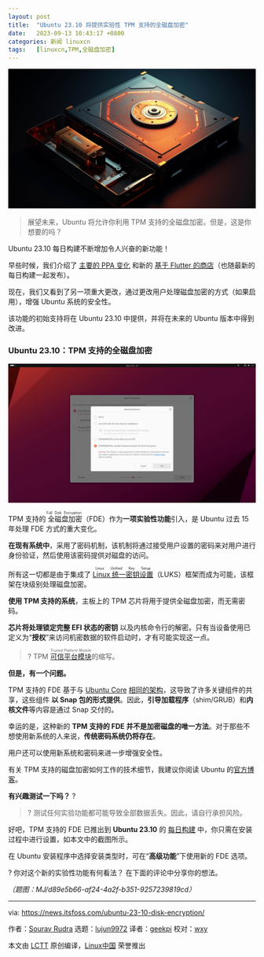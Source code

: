 ```yaml
---
layout: post
title:	"Ubuntu 23.10 将提供实验性 TPM 支持的全磁盘加密"
date:	2023-09-13 10:43:17 +0800 
categories:	新闻 linuxcn 
tags:	[linuxcn,TPM,全磁盘加密]
---
```



![](/Asserts/Images/album/202309/13/104252l8yzx8ivb8y59iv6.jpg)



> 
> 展望未来，Ubuntu 将允许你利用 TPM 支持的全磁盘加密。但是，这是你想要的吗？
> 
> 
> 


Ubuntu 23.10 每日构建不断增加令人兴奋的新功能！


早些时候，我们介绍了 [主要的 PPA 变化](https://news.itsfoss.com/ubuntu-23-10-ppa/) 和新的 [基于 Flutter 的商店](https://news.itsfoss.com/ubuntu-23-10-ubuntu-store/)（也随最新的每日构建一起发布）。


现在，我们又看到了另一项重大更改，通过更改用户处理磁盘加密的方式（如果启用），增强 Ubuntu 系统的安全性。


该功能的初始支持将在 Ubuntu 23.10 中提供，并将在未来的 Ubuntu 版本中得到改进。


### Ubuntu 23.10：TPM 支持的全磁盘加密


![](/Asserts/Images/album/202309/13/104318rbcri23gkokr3g3z.png)


TPM 支持的<ruby> 全磁盘加密 <rt>  Full Disk Encryption </rt></ruby>（FDE）作为**一项实验性功能**引入，是 Ubuntu 过去 15 年处理 FDE 方式的重大变化。


**在现有系统中**，采用了密码机制，该机制将通过接受用户设置的密码来对用户进行身份验证，然后使用该密码提供对磁盘的访问。


所有这一切都是由于集成了 <ruby> <a href="https://en.wikipedia.org/wiki/Linux_Unified_Key_Setup">  Linux 统一密钥设置 </a> <rt>  Linux Unified Key Setup </rt></ruby>（LUKS）框架而成为可能，该框架在块级别处理磁盘加密。


**使用 TPM 支持的系统**，主板上的 TPM 芯片将用于提供全磁盘加密，而无需密码。


**芯片将处理锁定完整 EFI 状态的密钥** 以及内核命令行的解密。只有当设备使用已定义为“**授权**”来访问机密数据的软件启动时，才有可能实现这一点。



> 
> ? TPM <ruby> <a href="https://en.wikipedia.org/wiki/Trusted_Platform_Module">  可信平台模块 </a> <rt>  Trusted Platform Module </rt></ruby> 的缩写。
> 
> 
> 


**但是，有一个问题。**


TPM 支持的 FDE 基于与 [Ubuntu Core](https://ubuntu.com/core) [相同的架构](https://ubuntu.com/core/docs/uc20/full-disk-encryption)，这导致了许多关键组件的共享，这些组件 **以 Snap 包的形式提供**。因此，**引导加载程序**（shim/GRUB）和**内核文件**等内容是通过 Snap 交付的。


幸运的是，这种新的 **TPM 支持的 FDE 并不是加密磁盘的唯一方法**。对于那些不想使用新系统的人来说，**传统密码系统仍将存在**。


用户还可以使用新系统和密码来进一步增强安全性。


有关 TPM 支持的磁盘加密如何工作的技术细节，我建议你阅读 Ubuntu 的[官方博客](https://ubuntu.com/blog/tpm-backed-full-disk-encryption-is-coming-to-ubuntu)。


**有兴趣测试一下吗？** ?



> 
> ? 测试任何实验功能都可能导致全部数据丢失。因此，请自行承担风险。
> 
> 
> 


好吧，TPM 支持的 FDE 已推出到 **Ubuntu 23.10** 的 [每日构建](https://cdimage.ubuntu.com/daily-live/current/) 中，你只需在安装过程中进行设置，如本文中的截图所示。


在 Ubuntu 安装程序中选择安装类型时，可在“**高级功能**”下使用新的 FDE 选项。


? 你对这个新的实验性功能有何看法？ 在下面的评论中分享你的想法。


*（题图：MJ/d89e5b66-af24-4a2f-b351-9257239819cd）*




---


via: <https://news.itsfoss.com/ubuntu-23-10-disk-encryption/>


作者：[Sourav Rudra](https://news.itsfoss.com/author/sourav/) 选题：[lujun9972](https://github.com/lujun9972) 译者：[geekpi](https://github.com/geekpi) 校对：[wxy](https://github.com/wxy)


本文由 [LCTT](https://github.com/LCTT/TranslateProject) 原创编译，[Linux中国](https://linux.cn/) 荣誉推出
